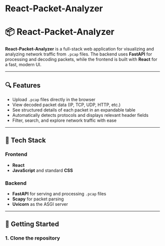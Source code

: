 # React-Packet-Analyzer
# 📦 React-Packet-Analyzer

**React-Packet-Analyzer** is a full-stack web application for visualizing and analyzing network traffic from `.pcap` files. The backend uses **FastAPI** for processing and decoding packets, while the frontend is built with **React** for a fast, modern UI.

---

## 🔍 Features

- Upload `.pcap` files directly in the browser
- View decoded packet data (IP, TCP, UDP, HTTP, etc.)
- See structured details of each packet in an expandable table
- Automatically detects protocols and displays relevant header fields
- Filter, search, and explore network traffic with ease

---

## 🧰 Tech Stack

### Frontend
- **React**
- **JavaScript** and standard **CSS**

### Backend
- **FastAPI** for serving and processing `.pcap` files
- **Scapy** for packet parsing
- **Uvicorn** as the ASGI server

---

## 🚀 Getting Started

### 1. Clone the repository

